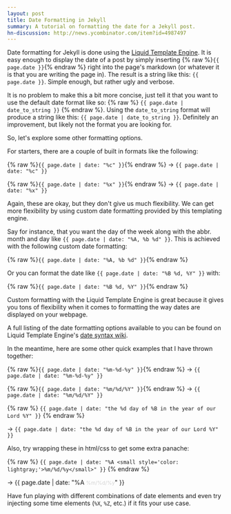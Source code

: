 ```yaml
---
layout: post
title: Date Formatting in Jekyll
summary: A tutorial on formatting the date for a Jekyll post.
hn-discussion: http://news.ycombinator.com/item?id=4987497
---
```


Date formatting for Jekyll is done using the
[Liquid Template Engine](https://github.com/Shopify/liquid). It is easy enough
to display the date of a post by simply inserting
{% raw %}`{{ page.date }}`{% endraw %}
right
into the page's markdown (or whatever it is that you are writing the page in).
The result is a string like this: `{{ page.date }}`. Simple enough, but rather
ugly and verbose.

It is no problem to make this a bit more concise, just tell it that you want
to use the default date format like so:
{% raw %} `{{ page.date | date_to_string }}` {% endraw %}.
Using the `date_to_string` format will produce a string like this:
`{{ page.date | date_to_string }}`. Definitely an improvement, but likely not
the format you are looking for.

So, let's explore some other formatting options.

<!-- more -->

For starters, there are a couple of built in formats like the following:

{% raw %}`{{ page.date | date: "%c" }}`{% endraw %} &rarr;
`{{ page.date | date: "%c" }}`

{% raw %}`{{ page.date | date: "%x" }}`{% endraw %} &rarr;
`{{ page.date | date: "%x" }}`

Again, these are okay, but they don't give us much flexibility. We can get
more flexibility by using custom date formatting provided by this templating
engine.

Say for instance, that you
want the day of the week along with the abbr. month and day like
`{{ page.date | date: "%A, %b %d" }}`. This is achieved with the following
custom date formatting:

{% raw %}`{{ page.date | date: "%A, %b %d" }}`{% endraw %}

Or you can format the date like `{{ page.date | date: "%B %d, %Y" }}` with:

{% raw %}`{{ page.date | date: "%B %d, %Y" }}`{% endraw %}

Custom formatting with the Liquid Template Engine is great because it gives
you tons of flexibility when it comes to formatting the way dates are
displayed on your webpage.

A full listing of the date formatting options available to you can be found
on Liquid Template Engine's
[date syntax wiki](https://github.com/shopify/liquid/wiki/liquid-for-designers).

In the meantime, here are some other quick examples that I have thrown
together:

{% raw %}`{{ page.date | date: "%m-%d-%y" }}`{% endraw %} &rarr; 
`{{ page.date | date: "%m-%d-%y" }}`

{% raw %}`{{ page.date | date: "%m/%d/%Y" }}`{% endraw %} &rarr; 
`{{ page.date | date: "%m/%d/%Y" }}`

{% raw %}
`{{ page.date | date: "the %d day of %B in the year of our Lord %Y" }}`
{% endraw %}

&rarr;
`{{ page.date | date: "the %d day of %B in the year of our Lord %Y" }}`

Also, try wrapping these in html/css to get some extra panache:

{% raw %}
`{{ page.date | date: "%A <small style='color: lightgray;'>%m/%d/%y</small>" }}`
{% endraw %}

&rarr;
{{ page.date | date: "%A <small style='color: lightgray;'>%m/%d/%y</small>" }}

Have fun playing with different combinations of date elements and even try
injecting some time elements (`%X`, `%Z`, etc.) if it fits your use case.

